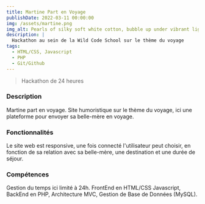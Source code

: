 ```yaml
---
title: Martine Part en Voyage
publishDate: 2022-03-11 00:00:00
img: /assets/martine.png
img_alt: Pearls of silky soft white cotton, bubble up under vibrant lighting
description: |
  Hackathon au sein de la Wild Code School sur le thème du voyage
tags:
  - HTML/CSS, Javascript
  - PHP
  - Git/Github
---
```


> Hackathon de 24 heures


### Description

Martine part en voyage.
Site humoristique sur le thème du voyage, ici une plateforme pour envoyer sa belle-mère en voyage.


### Fonctionnalités

Le site web est responsive, une fois connecté l'utilisateur peut choisir, en fonction de sa relation avec sa belle-mère, une destination et une durée de séjour.
### Compétences

Gestion du temps ici limité à 24h.
FrontEnd en HTML/CSS Javascript, BackEnd en PHP, Architecture MVC, Gestion de Base de Données (MySQL).
